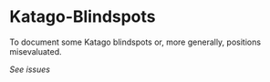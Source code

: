 # Katago-Blindspots
To document some Katago blindspots or, more generally, positions misevaluated.

*See issues*
